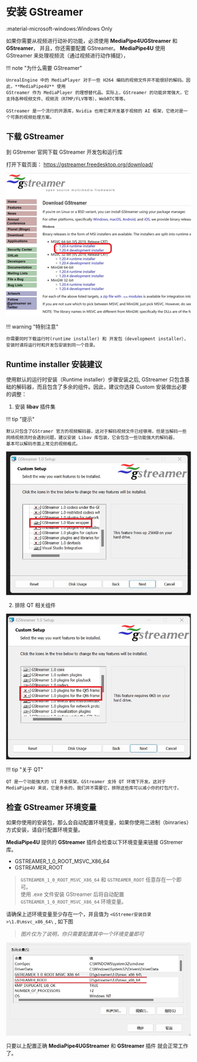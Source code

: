 # 安装 GStreamer

:material-microsoft-windows:Windows Only   


如果你需要从视频进行动补的功能，必须使用  **MediaPipe4UGStreamer** 和 **GStreamer**， 并且，你还需要配置 GStreamer。
**MediaPipe4U** 使用 GStreamer 来处理视频流（通过视频进行动作捕捉），

!!! note "为什么需要 GStreamer"

    UnrealEngine 中的 MediaPlayer 对于一些 H264 编码的视频文件并不能很好的解码。因此，**MediaPipe4U** 使用
    GStreamer 作为 MediaPlayer 的理想替代品。实际上，GStreamer 的功能非常强大，它支持各种视频文件、视频流（RTMP/FLV等等），WebRTC等等。   
    
    GStreamer 是一个流行的开源库，Nvidia 也用它来开发基于视频的 AI 框架，它绝对是一个可靠的视频处理方案。


## 下载 GStreamer   

到 GStremer 官网下载 GStreamer 开发包和运行库   

打开下载页面： https://gstreamer.freedesktop.org/download/

[![GStremer download](images/gstremer_download.jpg "download")](images/gstremer_download.jpg)

!!! warning "特别注意"

    你需要同时下载运行时(runtime installer) 和 开发包（development installer），安装时请将运行时和开发包安装到同一个目录。


## Runtime installer 安装建议

使用默认的运行时安装（Runtime installer）步骤安装之后, GStreamer 只包含基础的解码器，而且包含了多余的组件。因此，建议你选择 Custom 安装做出必要的调整：   

1. 安装 **libav** 插件集   

!!! tip "提示"

    默认只包含了GStramer 官方的视频解码器，这对于解码视频文件已经够用，但是当解码一些网络视频流时会遇到问题，建议安装 Libav 库包装，它会包含一些功能强大的解码器，
    基本可以解码市面上常见的视频格式。

[![GStremer Custom Setup](./images/gstreamer_custom_libav_select.jpg "GStremer Custom Setup")](images/gstreamer_custom_libav_select.jpg)

2. 排除 QT 相关组件   

[![GStremer Custom Setup](./images/gstreamer_custom_qt_exclude.jpg "GStremer Custom Setup")](images/gstreamer_custom_qt_exclude.jpg)

!!! tip "关于 QT"

    QT 是一个功能强大的 UI 开发框架，GStreamer 支持 QT 环境下开发。这对于 MediaPipe4U 来说，它是多余的，我们并不需要它，排除这些库可以减小你的打包尺寸。



## 检查 GStreamer 环境变量

如果你使用的安装包，那么会自动配置环境变量，如果你使用二进制（binraries）方式安装，请自行配置环境变量。

**MediaPipe4U** 提供的 **GStreamer** 插件会检查以下环境变量来链接 GStremer 库。

- GSTREAMER_1_0_ROOT_MSVC_X86_64
- GSTREAMER_ROOT

> `GSTREAMER_1_0_ROOT_MSVC_X86_64` 和 `GSTREAMER_ROOT` 任意存在一个即可。   
> 使用 .exe 文件安装 GStreamer 后将自动配置 `GSTREAMER_1_0_ROOT_MSVC_X86_64` 环境变量。

请确保上述环境变量至少存在一个，并且值为 `<GStremer安装目录>\1.0\msvc_x86_64\` , 如下图

> *图片仅为了说明，你只需要配置其中一个环境变量即可*   

[![GStremer Env](images/gstremer_env.jpg "Shiprock")](images/gstremer_env.jpg)



只要以上配置正确 **MediaPipe4UGStreamer** 和 **GStreamer** 插件 就会正常工作了。

